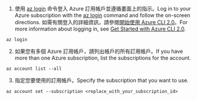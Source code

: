 1. <span data-ttu-id="a1f8d-101">使用 [az login](/cli/azure/#login) 命令登入 Azure 訂用帳戶並遵循畫面上的指示。</span><span class="sxs-lookup"><span data-stu-id="a1f8d-101">Log in to your Azure subscription with the [az login](/cli/azure/#login) command and follow the on-screen directions.</span></span> <span data-ttu-id="a1f8d-102">如需有關登入的詳細資訊，請參閱[開始使用 Azure CLI 2.0](/cli/azure/get-started-with-azure-cli)。</span><span class="sxs-lookup"><span data-stu-id="a1f8d-102">For more information about logging in, see [Get Started with Azure CLI 2.0](/cli/azure/get-started-with-azure-cli).</span></span>

  ```azurecli
  az login
  ```
2. <span data-ttu-id="a1f8d-103">如果您有多個 Azure 訂用帳戶，請列出帳戶的所有訂用帳戶。</span><span class="sxs-lookup"><span data-stu-id="a1f8d-103">If you have more than one Azure subscription, list the subscriptions for the account.</span></span>

  ```azurecli
  az account list --all
  ```
3. <span data-ttu-id="a1f8d-104">指定您要使用的訂用帳戶。</span><span class="sxs-lookup"><span data-stu-id="a1f8d-104">Specify the subscription that you want to use.</span></span>

  ```azurecli
  az account set --subscription <replace_with_your_subscription_id>
  ```
